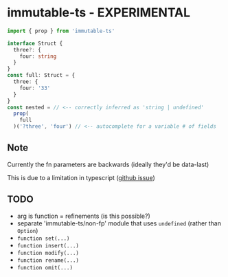 # immutable-ts - EXPERIMENTAL

```ts
import { prop } from 'immutable-ts'

interface Struct { 
  three?: { 
    four: string 
  } 
}
const full: Struct = {
  three: {
    four: '33'
  }
}
const nested = // <-- correctly inferred as 'string | undefined'
  prop(
    full
  )('?three', 'four') // <-- autocomplete for a variable # of fields
```

## Note

Currently the fn parameters are backwards (ideally they'd be data-last)

This is due to a limitation in typescript ([github issue](https://github.com/microsoft/TypeScript/issues/45174))

## TODO

- arg is function = refinements (is this possible?)
- separate 'immutable-ts/non-fp' module that uses `undefined` (rather than `Option`)
- `function set(...)`
- `function insert(...)`
- `function modify(...)`
- `function rename(...)`
- `function omit(...)`